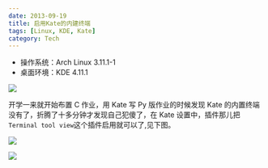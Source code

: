 ```yaml
---
date: 2013-09-19
title: 启用Kate的内建终端
tags: [Linux, KDE, Kate]
category: Tech
---
```


-   操作系统：Arch Linux 3.11.1-1
-   桌面环境：KDE 4.11.1

![][kate-no-terminal]

开学一来就开始布置 C 作业，用 Kate 写 Py 版作业的时候发现 Kate 的内置终端没有了，折腾了十多分钟才发现自己犯傻了，在 Kate 设置中，插件那儿把`Terminal tool view`这个插件启用就可以了,见下图。

![][kate-configure]

![][kate-terminal]

[kate-no-terminal]: ../../static/image/kate-with-out-terminal.jpg
[kate-configure]: ../../static/image/kate-configure-terminal.jpg
[kate-terminal]: ../../static/image/kate-with-terminal.jpg
